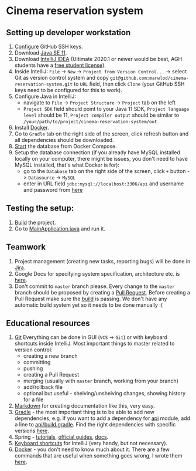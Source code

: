 # Cinema reservation system

## Setting up developer workstation

1. [Configure](https://help.github.com/en/github/authenticating-to-github/adding-a-new-ssh-key-to-your-github-account) 
    GitHub SSH keys.
1. Download [Java SE 11](https://jdk.java.net/java-se-ri/11).
1. Download [IntelliJ IDEA](https://www.jetbrains.com/idea/download) 
    (Ultimate 2020.1 or newer would be best, AGH students have a [free student license](https://accounts.ki.agh.edu.pl/licenses/)).
1. Inside IntelliJ: `File` -> `New` -> `Project from Version Control...` -> select Git as version control system and
    copy `git@github.com:marwlod/cinema-reservation-system.git` to `URL` field, then click `Clone` 
    (your GitHub SSH keys need to be configured for this to work).
1. Configure Java in IntelliJ:
    - navigate to `File` -> `Project Structure` -> `Project` tab on the left
    - `Project SDK` field should point to your Java 11 SDK, `Project language level` should be 11,
        `Project compiler output` should be similar to `/your/path/to/project/cinema-reservation-system/out`
1. Install [Docker](https://docs.docker.com/engine/install/). 
1. Go to `Gradle` tab on the right side of the screen, click refresh button and all dependencies should be downloaded.
1. [Start](docs/docker.md) the database from Docker Compose.
1. Setup the database connection (if you already have MySQL installed locally on your computer, there might be issues, 
    you don't need to have MySQL installed, that's what Docker is for):
    - go to the `Database` tab on the right side of the screen, click `+` button -> `Datasource` -> `MySQL`
    - enter in URL field `jdbc:mysql://localhost:3306/api` and username and password from [here](api/src/test/resources/db/db-init.sql)


## Testing the setup:

1. [Build](docs/build.md) the project.
1. Go to [MainApplication.java](/api/src/main/java/io/github/kkw/api/MainApplication.java) and run it.


## Teamwork

1. Project management (creating new tasks, reporting bugs) will be done in 
    [Jira](https://marwlod.atlassian.net/secure/RapidBoard.jspa?rapidView=1&projectKey=CRS).
1. Google Docs for specifying system specification, architecture etc. is 
    [here](https://docs.google.com/document/d/1BDx4CPwI4I0IPwDOA703z2xR4x-2jga33cw82GyiGe8/edit).
1. Don't commit to `master` branch please. Every change to the `master` branch should be proposed by creating a 
    [Pull Request](https://help.github.com/en/github/collaborating-with-issues-and-pull-requests/creating-a-pull-request).
    Before creating a Pull Request make sure the [build](docs/build.md) is passing.
    We don't have any automatic build system yet so it needs to be done manually :(


## Educational resources

1. [Git](https://www.freecodecamp.org/news/learn-the-basics-of-git-in-under-10-minutes-da548267cc91/)
    Everything can be done in GUI (`VCS` -> `Git`) or with keyboard shortcuts inside IntelliJ. 
    Most important things to master related to version control:
    - creating a new branch
    - committing
    - pushing
    - creating a Pull Request
    - merging (usually with `master` branch, working from your branch)
    - add/rollback file
    - optional but useful - shelving/unshelving changes, showing history for a file
1. [Markdown](https://guides.github.com/features/mastering-markdown/) 
    for creating documentation like this, very easy.
1. [Gradle](https://docs.gradle.org/current/userguide/getting_started.html) - the most important thing is to be able 
    to add new dependencies, e.g. if you want to add a dependency for [api](api) module, add a line to 
    [api/build.gradle](api/build.gradle). 
    Find the right dependencies with specific versions [here](https://mvnrepository.com/).
1. Spring - [tutorials](https://www.baeldung.com/spring-tutorial),
    [official guides](https://spring.io/guides),
    [docs](https://docs.spring.io/spring/docs/current/spring-framework-reference/index.html).
1. [Keyboard shortcuts](https://resources.jetbrains.com/storage/products/intellij-idea/docs/IntelliJIDEA_ReferenceCard.pdf) 
    for IntelliJ (very handy, but not necessary).
1. [Docker](https://docs.docker.com/compose/gettingstarted/) - you don't need to know much about it. There are a few commands
    that are useful when something goes wrong, I wrote them [here](docs/docker.md).